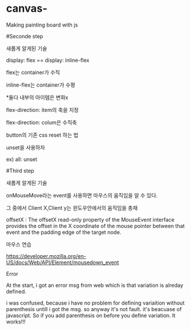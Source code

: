 # canvas-
Making painting board with js

#Seconde step

새롭게 알게된 기술

display: flex == display: inline-flex

flex는 container가 수직

inline-flex는 container가 수평

*둘다 내부의 아이템은 변화x

flex-direction: item의 축을 지정

flex-direction: colum은 수직축

button의 기존 css reset 하는 법

unset을 사용하자 

ex) all: unset


#Third step

새롭게 알게된 기술

onMouseMove라는 event를 사용하면 마우스의 움직임을 알 수 있다.

그 중에서 Client X,Client y는 윈도우안에서의 움직임을 총채

offsetX : The offsetX read-only property of the MouseEvent interface provides the offset in the X coordinate of the mouse pointer between that event and the padding edge of the target node. 

마우스 연습

https://developer.mozilla.org/en-US/docs/Web/API/Element/mousedown_event

Error

At the start, i got an error msg from web which is that variation is alreday defined.

i was confused, because i have no problem for defining variaition without parenthesis untill i got the msg. so anyway it's not fault. it's beacuase of javascript. So if you add parenthesis on before you define variation. It works!!!
